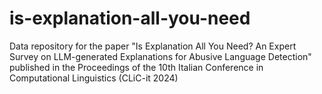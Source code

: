 # is-explanation-all-you-need
Data repository for the paper "Is Explanation All You Need? An Expert Survey on LLM-generated Explanations for Abusive Language Detection" published in the Proceedings of the 10th Italian Conference in Computational Linguistics (CLiC-it 2024)
